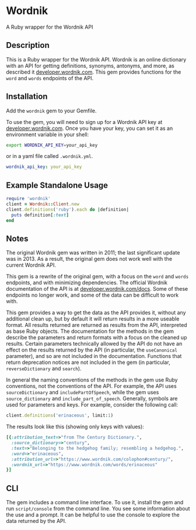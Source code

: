 # Wordnik

A Ruby wrapper for the Wordnik API

## Description

This is a Ruby wrapper for the Wordnik API. Wordnik is an online dictionary with
an API for getting definitions, synonyms, antonyms, and more, as described it
[developer.wordnik.com](https://developer.wordnik.com). This gem provides
functions for the `word` and `words` endpoints of the API.

## Installation

Add the `wordnik` gem to your Gemfile.

To use the gem, you will need to sign up for a Wordnik API key at [developer.wordnik.com](https://developer.wordnik.com). Once you have your key, you can set it as an environment variable in your shell:

```sh
export WORDNIK_API_KEY=your_api_key
```

or in a yaml file called `.wordnik.yml`.

```yaml
wordnik_api_key: your_api_key
```

## Example Standalone Usage

```ruby
require 'wordnik'
client = Wordnik::Client.new
client.definitions('ruby').each do |definition|
  puts definition[:text]
end
```

## Notes

The original Wordnik gem was written in 2011; the last significant update was in 2013.
As a result, the original gem does not work well with the current Wordnik API.

This gem is a rewrite of the original gem, with a focus on the `word` and `words` endpoints,
and with minimizing dependencies. The official Wordnik documentation of the API is
at [developer.wordnik.com/docs](https://developer.wordnik.com/docs). Some of these
endpoints no longer work, and some of the data can be difficult to work with.

This gem provides a way to get the data as the API provides it, without any additional
clean up, but by default it will return results in a more useable format. All results
returned are returned as results from the API, interpreted as base Ruby objects. The
documentation for the methods in the gem describe the parameters and return formats
with a focus on the cleaned up results. Certain parameters technically allowed by the
API do not have an effect on the results returned by the API (in particular, the `useCanonical`
parameter), and so are not included in the documentation. Functions that return
deprecation notices are not included in the gem (in particular, `reverseDictionary`
and `search`).

In general the naming conventions of the methods in the gem use Ruby conventions, not
the conventions of the API. For example, the API uses `sourceDictionary` and `includePartOfSpeech`,
while the gem uses `source_dictionary` and `include_part_of_speech`. Generally,
symbols are used for parameters and keys. For example, consider the following call:

```ruby
client.definitions('erinaceous', limit:1)
```

The results look like this (showing only keys with values):

```ruby
[{:attribution_text=>"from The Century Dictionary.",
  :source_dictionary=>"century",
  :text=>"Belonging to the hedgehog family; resembling a hedgehog.",
  :word=>"erinaceous",
  :attribution_url=>"https://www.wordnik.com/colophon#century/",
  :wordnik_url=>"https://www.wordnik.com/words/erinaceous"
}]
```

## CLI

The gem includes a command line interface. To use it, install the gem and
run `script/console` from the command line. You see some information about the
use and a prompt. It can be helpful to use the console to explore the data
returned by the API.
